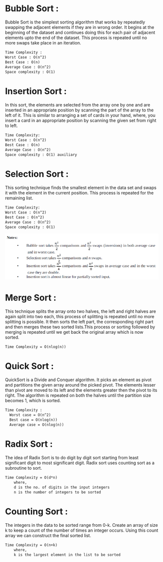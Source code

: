 # Bubble Sort :
  
Bubble Sort is the simplest sorting algorithm that works by repeatedly swapping the adjacent elements if they are in wrong order. It begins at the beginning of the dataset and continues doing this for each pair of adjacent elements upto the end of the dataset. This process is repeated until no more swaps take place in an iteration.  

```  
Time Complexity :
Worst Case : O(n^2)
Best Case : O(n)
Average Case : O(n^2)
Space complexity : O(1)
```
# Insertion Sort :
  
In this sort, the elements are selected from the array one by one and are inserted in an appropriate position by scanning the part of the array to the left of it. This is similar to arranging a set of cards in your hand, where, you insert a card in an appropriate position by scanning the given set from right to left.
    
```
Time Complexity:
Worst Case : O(n^2)
Best Case : O(n)
Average Case : O(n^2)
Space complexity : O(1) auxiliary
```

# Selection Sort :
  
This sorting technique finds the smallest element in the data set and swaps it with the element in the current position. This process is repeated for the remaining list.
  
```
Time Complexity:
Worst Case : O(n^2)
Best Case : O(n^2)
Average Case : O(n^2)
Space complexity : O(1)
```
  
![comp](1.PNG)

# Merge Sort : 
  
This technique splits the array onto two halves, the left and right halves are again split into two each, this process of splitting is repeated until no more splitting is possible. It then sorts the left part, the corresponding right part and then merges these two sorted lists.This process or sorting followed by merging is repeated until we get back the original array which is now sorted. 
  
```
Time Complexity = O(nlog(n))
```  
# Quick Sort :
  
QuickSort is a Divide and Conquer algorithm. It picks an element as pivot and partitions the given array around the picked pivot. The elements lesser than pivot are moved to its left and the elements greater then the pivot to its right. The algorithm is repeated on both the halves until the partition size becomes 1, which is sorted.  
  
```  
Time Complexity :  
  Worst case = O(n^2)  
  Best case = O(nlog(n))  
  Average case = O(nlog(n))
```

# Radix Sort :  
  
The idea of Radix Sort is to do digit by digit sort starting from least significant digit to most significant digit. Radix sort uses counting sort as a subroutine to sort.
  
```
Time Complexity = O(d*n)
    where,
    d is the no. of digits in the input integers
    n is the number of integers to be sorted
```  

# Counting Sort :
  
The integers in the data to be sorted range from 0-k. Create an array of size k to keep a count of the number of times an integer occurs. Using this count array we can construct the final sorted list.
  
```
Time Complexity = O(n+k)
    where,
    k is the largest element in the list to be sorted
```
